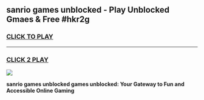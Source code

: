 
## sanrio games unblocked - Play Unblocked Gmaes & Free #hkr2g
<h3>
<a href="https://premium.freeplayer.one?title=sanrio_games_unblocked&ref=01M">CLICK TO PLAY</a></h3>
<hr>

<h3>
<a href="https://premium.freeplayer.one?title=sanrio_games_unblocked&ref=01M">CLICK 2 PLAY</a>
  
</h3>

<a href="https://premium.freeplayer.one?title=sanrio_games_unblocked&ref=01M"><img src="https://clearcache.store/games.png"></a>


**sanrio games unblocked games unblocked: Your Gateway to Fun and Accessible Online Gaming**
